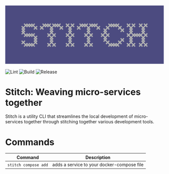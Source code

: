 <p>
    <img src="./assets/stitch-logo.png"/>
</p>

![Lint](https://github.com/OpenOpsDev/stitch/workflows/Lint/badge.svg)
![Build](https://github.com/OpenOpsDev/stitch/workflows/Build/badge.svg)
![Release](https://github.com/OpenOpsDev/stitch/workflows/Release/badge.svg)

# Stitch: Weaving micro-services together

Stitch is a utility CLI that streamlines the local development of micro-services together through stitching together various development tools.

# Commands

| Command              | Description                                |
| -------------------- | ------------------------------------------ |
| `stitch compose add` | adds a service to your docker-compose file |
